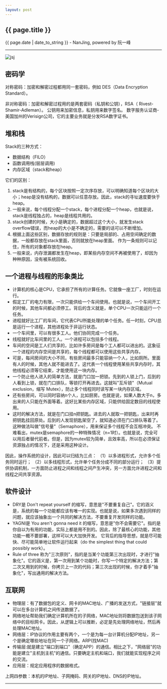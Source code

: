 ```yaml
---
layout: post
---
```


<h2>{{ page.title }}</h2>
<p class='meta'>{{ page.date | date_to_string }} - NanJing,  powered by 阮一峰</p>

----------
![jsj](http://pic.baike.soso.com/p/20130717/20130717142914-893252179.jpg)



## 密码学 ##
对称密码：加密和解密过程都用同一套密码，例如 DES（Data Encryption Standard）。

非对称密码：加密和解密过程用的是两套密码（私钥和公钥），RSA（ Rivest-Shamir-Adleman）。
公钥用来加密信息，私钥用来数字签名。
数字服务认证商-美国加州的Verisign公司，它的主要业务就是分发RSA数字证书。

## 堆和栈 ##
Stack的三种方式：
 
- 数据结构（FILO）
- 函数调用栈(层层调用)
- 内存区域（stack和heap）

它们的区别：

1. stack是有结构的，每个区块按照一定次序存放，可以明确知道每个区块的大小；heap是没有结构的，数据可以任意存放。因此，stack的寻址速度要快于heap。
2.  一般来说，每个线程分配一个stack，每个进程分配一个heap，也就是说，stack是线程独占的，heap是线程共用的。
3.  stack创建的时候，大小是确定的，数据超过这个大小，就发生stack overflow错误，而heap的大小是不确定的，需要的话可以不断增加。
4.  根据上面这些区别，数据存放的规则是：只要是局部的、占用空间确定的数据，一般都存放在stack里面，否则就放在heap里面。
作为一条规则可以记住，所有的对象都存放在heap。
5.	一般来说，内存泄漏都发生在heap，即某些内存空间不再被使用了，却因为种种原因，没有被系统回收。

## 一个进程与线程的形象类比 ##
- 计算机的核心是CPU，它承担了所有的计算任务。它就像一座工厂，时刻在运行。
- 假定工厂的电力有限，一次只能供给一个车间使用。也就是说，一个车间开工的时候，其他车间都必须停工。背后的含义就是，单个CPU一次只能运行一个任务。
- 进程就好比工厂的车间，它代表CPU所能处理的单个任务。任一时刻，CPU总是运行一个进程，其他进程处于非运行状态。
- 一个车间里，可以有很多工人。他们协同完成一个任务。
- 线程就好比车间里的工人。一个进程可以包括多个线程。
- 车间的空间是工人们共享的，比如许多房间是每个工人都可以进出的。这象征一个进程的内存空间是共享的，每个线程都可以使用这些共享内存。
- 可是，每间房间的大小不同，有些房间最多只能容纳一个人，比如厕所。里面有人的时候，其他人就不能进去了。这代表一个线程使用某些共享内存时，其他线程必须等它结束，才能使用这一块内存。
- 一个防止他人进入的简单方法，就是门口加一把锁。先到的人锁上门，后到的人看到上锁，就在门口排队，等锁打开再进去。这就叫"互斥锁"（Mutual exclusion，缩写 Mutex），防止多个线程同时读写某一块内存区域。
- 还有些房间，可以同时容纳n个人，比如厨房。也就是说，如果人数大于n，多出来的人只能在外面等着。这好比某些内存区域，只能供给固定数目的线程使用。
- 这时的解决方法，就是在门口挂n把钥匙。进去的人就取一把钥匙，出来时再把钥匙挂回原处。后到的人发现钥匙架空了，就知道必须在门口排队等着了。这种做法叫做"信号量"（Semaphore），用来保证多个线程不会互相冲突。
不难看出，mutex是semaphore的一种特殊情况（n=1时）。也就是说，完全可以用后者替代前者。但是，因为mutex较为简单，且效率高，所以在必须保证资源独占的情况下，还是采用这种设计。

因此，操作系统的设计，因此可以归结为三点：
（1）以多进程形式，允许多个任务同时运行；
（2）以多线程形式，允许单个任务分成不同的部分运行；
（3）提供协调机制，一方面防止进程之间和线程之间产生冲突，另一方面允许进程之间和线程之间共享资源。

## 软件设计 ##
- DRY是 Don't repeat yourself 的缩写，意思是"不要重复自己"。它的涵义是，系统的每一个功能都应该有唯一的实现。也就是说，如果多次遇到同样的问题，就应该抽象出一个共同的解决方法，不要重复开发同样的功能。
- YAGNI是 You aren't gonna need it 的缩写，意思是"你不会需要它"。指的是你自以为有用的功能，实际上都是用不到的。因此，除了最核心的功能，其他功能一概不要部署，这样可以大大加快开发。
它背后的指导思想，就是尽可能快、尽可能简单地让软件运行起来（do the simplest thing that could possibly work）。
- Rule of three 称为"三次原则"，指的是当某个功能第三次出现时，才进行"抽象化"。它的涵义是，第一次用到某个功能时，你写一个特定的解决方法；第二次又用到的时候，你拷贝上一次的代码；第三次出现的时候，你才着手"抽象化"，写出通用的解决方法。

## 互联网 ##

- 物理层：有了数据包的定义、网卡的MAC地址、广播的发送方式，"链接层"就可以在多台计算机之间传送数据了。
- 网络地址帮助我们确定计算机所在的子网络，MAC地址则将数据包送到该子网络中的目标网卡。因此，从逻辑上可以推断，必定是先处理网络地址，然后再处理MAC地址。
- 网络层：IP协议的作用主要有两个，一个是为每一台计算机分配IP地址，另一个是确定哪些地址在同一个子网络。ARP(找MAC)
- 传输层:就是建立"端口到端口"（确定APP）的通信。相比之下，"网络层"的功能是建立"主机到主机"的通信。只要确定主机和端口，我们就能实现程序之间的交流。
- 应用层：规定应用程序的数据格式。

上网四参数：本机的IP地址、子网掩码、网关的IP地址、DNS的IP地址。

----------
